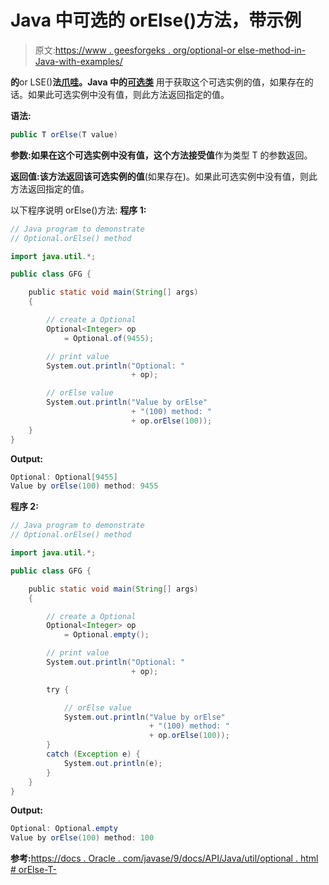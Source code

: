 # Java 中可选的 orElse()方法，带示例

> 原文:[https://www . geesforgeks . org/optional-or else-method-in-Java-with-examples/](https://www.geeksforgeeks.org/optional-orelse-method-in-java-with-examples/)

**的**or LSE()**法[爪哇](https://www.geeksforgeeks.org/java-util-package-java/)。Java 中的[可选类](https://www.geeksforgeeks.org/java-8-optional-class/)** 用于获取这个可选实例的值，如果存在的话。如果此可选实例中没有值，则此方法返回指定的值。

**语法:**

```java
public T orElse(T value)

```

**参数:**如果在这个可选实例中没有值，这个方法接受**值**作为类型 T 的参数返回。

**返回值:**该方法返回该可选实例的**值**(如果存在)。如果此可选实例中没有值，则此方法返回指定的值。

以下程序说明 orElse()方法:
**程序 1:**

```java
// Java program to demonstrate
// Optional.orElse() method

import java.util.*;

public class GFG {

    public static void main(String[] args)
    {

        // create a Optional
        Optional<Integer> op
            = Optional.of(9455);

        // print value
        System.out.println("Optional: "
                           + op);

        // orElse value
        System.out.println("Value by orElse"
                           + "(100) method: "
                           + op.orElse(100));
    }
}
```

**Output:**

```java
Optional: Optional[9455]
Value by orElse(100) method: 9455

```

**程序 2:**

```java
// Java program to demonstrate
// Optional.orElse() method

import java.util.*;

public class GFG {

    public static void main(String[] args)
    {

        // create a Optional
        Optional<Integer> op
            = Optional.empty();

        // print value
        System.out.println("Optional: "
                           + op);

        try {

            // orElse value
            System.out.println("Value by orElse"
                               + "(100) method: "
                               + op.orElse(100));
        }
        catch (Exception e) {
            System.out.println(e);
        }
    }
}
```

**Output:**

```java
Optional: Optional.empty
Value by orElse(100) method: 100

```

**参考:**[https://docs . Oracle . com/javase/9/docs/API/Java/util/optional . html # orElse-T-](https://docs.oracle.com/javase/9/docs/api/java/util/Optional.html#orElse-T-)